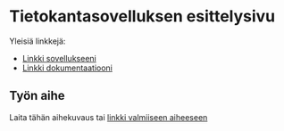 # Tietokantasovelluksen esittelysivu

Yleisiä linkkejä:

* [Linkki sovellukseeni](http://katukatu.users.cs.helsinki.fi/tsoha_tmkau)
* [Linkki dokumentaatiooni](https://github.com/tmkau/Tsoha-Bootstrap)

## Työn aihe

Laita tähän aihekuvaus tai [linkki valmiiseen aiheeseen](https://github.com/tmkau/Tsoha-Bootstrap/blob/master/doc/dokumentaatio.pdf) 
